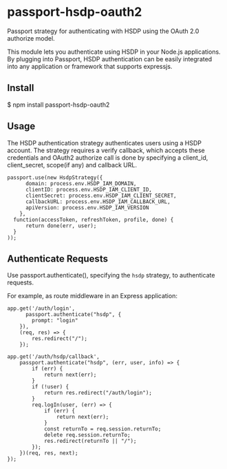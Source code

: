 # passport-hsdp-oauth2
Passport strategy for authenticating with HSDP using the OAuth 2.0 authorize model.

This module lets you authenticate using HSDP in your Node.js applications. By plugging into Passport, HSDP authentication can be easily integrated into any application or framework that supports expressjs.

## Install
$ npm install passport-hsdp-oauth2
## Usage
The HSDP authentication strategy authenticates users using a HSDP account. The strategy requires a verify callback, which accepts these credentials and OAuth2 authorize call is done by specifying a client_id, client_secret, scope(if any) and callback URL.
```
passport.use(new HsdpStrategy({
      domain: process.env.HSDP_IAM_DOMAIN,
      clientID: process.env.HSDP_IAM_CLIENT_ID,
      clientSecret: process.env.HSDP_IAM_CLIENT_SECRET,
      callbackURL: process.env.HSDP_IAM_CALLBACK_URL,
      apiVersion: process.env.HSDP_IAM_VERSION
    },
  function(accessToken, refreshToken, profile, done) {
      return done(err, user);
  }
));
```
## Authenticate Requests
Use passport.authenticate(), specifying the `hsdp` strategy, to authenticate requests.

For example, as route middleware in an Express application:
```
app.get('/auth/login',
      passport.authenticate("hsdp", {
        prompt: "login"
    }),
    (req, res) => {
        res.redirect("/");
    });

app.get('/auth/hsdp/callback', 
    passport.authenticate("hsdp", (err, user, info) => {
        if (err) {
            return next(err);
        }
        if (!user) {
            return res.redirect("/auth/login");
        }
        req.logIn(user, (err) => {
            if (err) {
                return next(err);
            }
            const returnTo = req.session.returnTo;
            delete req.session.returnTo;
            res.redirect(returnTo || "/");
        });
    })(req, res, next);
});
```
